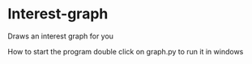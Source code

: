 # Interest-graph
Draws an interest graph for you

How to start the program
double click on graph.py to run it in windows
